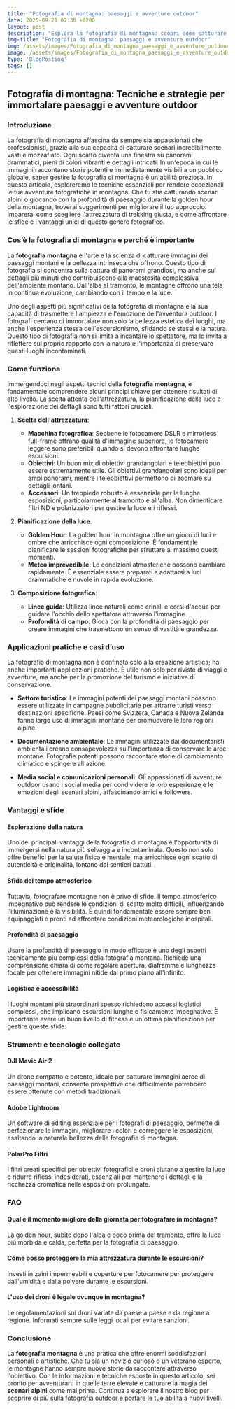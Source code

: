 ```yaml
---
title: "Fotografia di montagna: paesaggi e avventure outdoor"
date: 2025-09-21 07:30 +0200
layout: post
description: "Esplora la fotografia di montagna: scopri come catturare scenari alpini e la profondità del paesaggio con attrezzatura trekking e golden hour perfetta."
img-title: "Fotografia di montagna: paesaggi e avventure outdoor"
img: /assets/images/Fotografia_di_montagna_paesaggi_e_avventure_outdoor.jpg
image: /assets/images/Fotografia_di_montagna_paesaggi_e_avventure_outdoor.jpg
type: 'BlogPosting'
tags: []
---
```


## Fotografia di montagna: Tecniche e strategie per immortalare paesaggi e avventure outdoor

### Introduzione

La fotografia di montagna affascina da sempre sia appassionati che professionisti, grazie alla sua capacità di catturare scenari incredibilmente vasti e mozzafiato. Ogni scatto diventa una finestra su panorami drammatici, pieni di colori vibranti e dettagli intricati. In un'epoca in cui le immagini raccontano storie potenti e immediatamente visibili a un pubblico globale, saper gestire la fotografia di montagna è un'abilità preziosa. In questo articolo, esploreremo le tecniche essenziali per rendere eccezionali le tue avventure fotografiche in montagna. Che tu stia catturando scenari alpini o giocando con la profondità di paesaggio durante la golden hour della montagna, troverai suggerimenti per migliorare il tuo approccio. Imparerai come scegliere l'attrezzatura di trekking giusta, e come affrontare le sfide e i vantaggi unici di questo genere fotografico.

### Cos’è la fotografia di montagna e perché è importante

La **fotografia montagna** è l'arte e la scienza di catturare immagini dei paesaggi montani e la bellezza intrinseca che offrono. Questo tipo di fotografia si concentra sulla cattura di panorami grandiosi, ma anche sui dettagli più minuti che contribuiscono alla maestosità complessiva dell'ambiente montano. Dall'alba al tramonto, le montagne offrono una tela in continua evoluzione, cambiando con il tempo e la luce.

Uno degli aspetti più significativi della fotografia di montagna è la sua capacità di trasmettere l'ampiezza e l'emozione dell'avventura outdoor. I fotografi cercano di immortalare non solo la bellezza estetica dei luoghi, ma anche l'esperienza stessa dell'escursionismo, sfidando se stessi e la natura. Questo tipo di fotografia non si limita a incantare lo spettatore, ma lo invita a riflettere sul proprio rapporto con la natura e l'importanza di preservare questi luoghi incontaminati.

### Come funziona

Immergendoci negli aspetti tecnici della **fotografia montagna**, è fondamentale comprendere alcuni principi chiave per ottenere risultati di alto livello. La scelta attenta dell'attrezzatura, la pianificazione della luce e l'esplorazione dei dettagli sono tutti fattori cruciali.

1. **Scelta dell'attrezzatura**:
   - **Macchina fotografica**: Sebbene le fotocamere DSLR e mirrorless full-frame offrano qualità d'immagine superiore, le fotocamere leggere sono preferibili quando si devono affrontare lunghe escursioni.
   - **Obiettivi**: Un buon mix di obiettivi grandangolari e teleobiettivi può essere estremamente utile. Gli obiettivi grandangolari sono ideali per ampi panorami, mentre i teleobiettivi permettono di zoomare su dettagli lontani.
   - **Accessori**: Un treppiede robusto è essenziale per le lunghe esposizioni, particolarmente al tramonto e all'alba. Non dimenticare filtri ND e polarizzatori per gestire la luce e i riflessi.

2. **Pianificazione della luce**:
   - **Golden Hour**: La golden hour in montagna offre un gioco di luci e ombre che arricchisce ogni composizione. È fondamentale pianificare le sessioni fotografiche per sfruttare al massimo questi momenti.
   - **Meteo imprevedibile**: Le condizioni atmosferiche possono cambiare rapidamente. È essenziale essere preparati a adattarsi a luci drammatiche e nuvole in rapida evoluzione.

3. **Composizione fotografica**:
   - **Linee guida**: Utilizza linee naturali come crinali e corsi d'acqua per guidare l'occhio dello spettatore attraverso l'immagine.
   - **Profondità di campo**: Gioca con la profondità di paesaggio per creare immagini che trasmettono un senso di vastità e grandezza.

### Applicazioni pratiche e casi d’uso

La fotografia di montagna non è confinata solo alla creazione artistica; ha anche importanti applicazioni pratiche. È utile non solo per riviste di viaggi e avventure, ma anche per la promozione del turismo e iniziative di conservazione.

- **Settore turistico**: Le immagini potenti dei paesaggi montani possono essere utilizzate in campagne pubblicitarie per attrarre turisti verso destinazioni specifiche. Paesi come Svizzera, Canada e Nuova Zelanda fanno largo uso di immagini montane per promuovere le loro regioni alpine.

- **Documentazione ambientale**: Le immagini utilizzate dai documentaristi ambientali creano consapevolezza sull'importanza di conservare le aree montane. Fotografie potenti possono raccontare storie di cambiamento climatico e spingere all'azione.

- **Media social e comunicazioni personali**: Gli appassionati di avventure outdoor usano i social media per condividere le loro esperienze e le emozioni degli scenari alpini, affascinando amici e followers.

### Vantaggi e sfide

#### Esplorazione della natura

Uno dei principali vantaggi della fotografia di montagna è l'opportunità di immergersi nella natura più selvaggia e incontaminata. Questo non solo offre benefici per la salute fisica e mentale, ma arricchisce ogni scatto di autenticità e originalità, lontano dai sentieri battuti.

#### Sfida del tempo atmosferico

Tuttavia, fotografare montagne non è privo di sfide. Il tempo atmosferico impegnativo può rendere le condizioni di scatto molto difficili, influenzando l'illuminazione e la visibilità. È quindi fondamentale essere sempre ben equipaggiati e pronti ad affrontare condizioni meteorologiche inospitali.

#### Profondità di paesaggio

Usare la profondità di paesaggio in modo efficace è uno degli aspetti tecnicamente più complessi della fotografia montana. Richiede una comprensione chiara di come regolare apertura, diaframma e lunghezza focale per ottenere immagini nitide dal primo piano all'infinito.

#### Logistica e accessibilità

I luoghi montani più straordinari spesso richiedono accessi logistici complessi, che implicano escursioni lunghe e fisicamente impegnative. È importante avere un buon livello di fitness e un'ottima pianificazione per gestire queste sfide.

### Strumenti e tecnologie collegate

#### DJI Mavic Air 2

Un drone compatto e potente, ideale per catturare immagini aeree di paesaggi montani, consente prospettive che difficilmente potrebbero essere ottenute con metodi tradizionali.

#### Adobe Lightroom

Un software di editing essenziale per i fotografi di paesaggio, permette di perfezionare le immagini, migliorare i colori e correggere le esposizioni, esaltando la naturale bellezza delle fotografie di montagna.

#### PolarPro Filtri

I filtri creati specifici per obiettivi fotografici e droni aiutano a gestire la luce e ridurre riflessi indesiderati, essenziali per mantenere i dettagli e la ricchezza cromatica nelle esposizioni prolungate.

### FAQ

#### Qual è il momento migliore della giornata per fotografare in montagna?

La golden hour, subito dopo l'alba e poco prima del tramonto, offre la luce più morbida e calda, perfetta per la fotografia di paesaggio.

#### Come posso proteggere la mia attrezzatura durante le escursioni?

Investi in zaini impermeabili e coperture per fotocamere per proteggere dall'umidità e dalla polvere durante le escursioni.

#### L'uso dei droni è legale ovunque in montagna?

Le regolamentazioni sui droni variate da paese a paese e da regione a regione. Informati sempre sulle leggi locali per evitare sanzioni.

### Conclusione

La **fotografia montagna** è una pratica che offre enormi soddisfazioni personali e artistiche. Che tu sia un novizio curioso o un veterano esperto, le montagne hanno sempre nuove storie da raccontare attraverso l'obiettivo. Con le informazioni e tecniche esposte in questo articolo, sei pronto per avventurarti in quelle terre elevate e catturare la magia dei **scenari alpini** come mai prima. Continua a esplorare il nostro blog per scoprire di più sulla fotografia outdoor e portare le tue abilità a nuovi livelli.